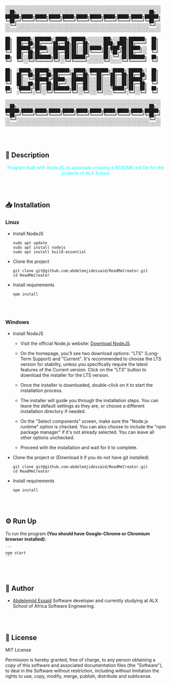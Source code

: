 ```


░░░░░░░░░░░░░░░░░░░░░░░░░░░░░░░░░░░░░░░░░░░░░░░░░░░░░░░░░░░░░░░░░░░░
░░██╗░░░░░░░░░░░░░░░░░░░░░░░░░░░░░░░░░░░░░░░░░░░░░░░░░░░░░░░░░░██╗░░
██████╗█████╗█████╗█████╗█████╗█████╗█████╗█████╗█████╗█████╗██████╗
╚═██╔═╝╚════╝╚════╝╚════╝╚════╝╚════╝╚════╝╚════╝╚════╝╚════╝╚═██╔═╝
░░╚═╝░░░░░░░░░░░░░░░░░░░░░░░░░░░░░░░░░░░░░░░░░░░░░░░░░░░░░░░░░░╚═╝░░
░░░░░░░░░░░░░░░░░░░░░░░░░░░░░░░░░░░░░░░░░░░░░░░░░░░░░░░░░░░░░░░░░░░░

██╗  ██████╗░███████╗░█████╗░██████╗░░░░░░░███╗░░░███╗███████╗  ██╗
██║  ██╔══██╗██╔════╝██╔══██╗██╔══██╗░░░░░░████╗░████║██╔════╝  ██║
██║  ██████╔╝█████╗░░███████║██║░░██║█████╗██╔████╔██║█████╗░░  ██║
╚═╝  ██╔══██╗██╔══╝░░██╔══██║██║░░██║╚════╝██║╚██╔╝██║██╔══╝░░  ╚═╝
██╗  ██║░░██║███████╗██║░░██║██████╔╝░░░░░░██║░╚═╝░██║███████╗  ██╗
╚═╝  ╚═╝░░╚═╝╚══════╝╚═╝░░╚═╝╚═════╝░░░░░░░╚═╝░░░░░╚═╝╚══════╝  ╚═╝

██╗  ░█████╗░██████╗░███████╗░█████╗░████████╗░█████╗░██████╗░  ██╗
██║  ██╔══██╗██╔══██╗██╔════╝██╔══██╗╚══██╔══╝██╔══██╗██╔══██╗  ██║
██║  ██║░░╚═╝██████╔╝█████╗░░███████║░░░██║░░░██║░░██║██████╔╝  ██║
╚═╝  ██║░░██╗██╔══██╗██╔══╝░░██╔══██║░░░██║░░░██║░░██║██╔══██╗  ╚═╝
██╗  ╚█████╔╝██║░░██║███████╗██║░░██║░░░██║░░░╚█████╔╝██║░░██║  ██╗
╚═╝  ░╚════╝░╚═╝░░╚═╝╚══════╝╚═╝░░╚═╝░░░╚═╝░░░░╚════╝░╚═╝░░╚═╝  ╚═╝

░░░░░░░░░░░░░░░░░░░░░░░░░░░░░░░░░░░░░░░░░░░░░░░░░░░░░░░░░░░░░░░░░░░░
░░██╗░░░░░░░░░░░░░░░░░░░░░░░░░░░░░░░░░░░░░░░░░░░░░░░░░░░░░░░░░░██╗░░
██████╗█████╗█████╗█████╗█████╗█████╗█████╗█████╗█████╗█████╗██████╗
╚═██╔═╝╚════╝╚════╝╚════╝╚════╝╚════╝╚════╝╚════╝╚════╝╚════╝╚═██╔═╝
░░╚═╝░░░░░░░░░░░░░░░░░░░░░░░░░░░░░░░░░░░░░░░░░░░░░░░░░░░░░░░░░░╚═╝░░
░░░░░░░░░░░░░░░░░░░░░░░░░░░░░░░░░░░░░░░░░░░░░░░░░░░░░░░░░░░░░░░░░░░░
```

<br><br>

## 📄 Description

<p align="center" style="color: cyan">
    Program built with NodeJS, to automate creating a README.md file for the projects of ALX School
</p>

<br><br>

## 📥 Installation

### Linux

- Install NodeJS

  ```
  sudo apt update
  sudo apt install nodejs
  sudo apt install build-essential
  ```

- Clone the project

  ```
  git clone git@github.com:abdelemjidessaid/ReadMeCreator.git
  cd ReadMeCreator
  ```

- Install requirements

  ```
  npm install
  ```

<br><br>

### Windows

- Install NodeJS

  - Visit the official Node.js website: [Download NodeJS](https://nodejs.org).

  - On the homepage, you'll see two download options: "LTS" (Long-Term Support) and "Current". It's recommended to choose the LTS version for stability, unless you specifically require the latest features of the Current version. Click on the "LTS" button to download the installer for the LTS version.

  - Once the installer is downloaded, double-click on it to start the installation process.

  - The installer will guide you through the installation steps. You can leave the default settings as they are, or choose a different installation directory if needed.

  - On the "Select components" screen, make sure the "Node.js runtime" option is checked. You can also choose to include the "npm package manager" if it's not already selected. You can leave all other options unchecked.

  - Proceed with the installation and wait for it to complete.

- Clone the project or (Download it if you do not have git installed)

  ```
  git clone git@github.com:abdelemjidessaid/ReadMeCreator.git
  cd ReadMeCreator
  ```

- Install requirements

  ```
  npm install
  ```

<br><br>

## ⚙️ Run Up

To run the program **(You should have Google-Chrome or Chromium browser installed)**:

    ```
    npm start
    ```

<br><br>

## 👤 Author

- [Abdelemjid Essaid](https://github.com/abdelemjidessaid) Software developer and currently studying at ALX School of Africa Software Engineering.

<br><br>

## 📝 License

MIT License

Permission is hereby granted, free of charge, to any person obtaining a copy of this software and associated documentation files (the "Software"), to deal in the Software without restriction, including without limitation the rights to use, copy, modify, merge, publish, distribute and sublicense.
